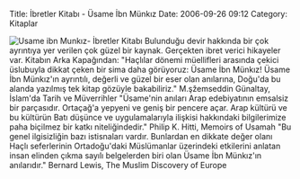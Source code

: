 Title: İbretler Kitabı - Üsame İbn Münkız
Date: 2006-09-26 09:12
Category: Kitaplar

![Usame ibn Munkız- İbretler Kitabı][] Bulunduğu devir hakkında bir çok
ayrıntıya yer verilen çok güzel bir kaynak. Gerçekten ibret verici
hikayeler var.<!--more--> Kitabın Arka Kapağından: "Haçlılar dönemi
müellifleri arasında çekici üslubuyla dikkat çeken bir sima daha
görüyoruz: Üsame İbn Münkız! Üsame İbn Münkız'ın ayrıntılı, değerli ve
güzel bir eser olan anılarına, Doğu'da bu alanda yazılmış tek kitap
gözüyle bakabiliriz." M.şžemseddin Günaltay, İslam'da Tarih ve
Müverrihler "Üsame'nin anıları Arap edebiyatının emsalsiz bir
parçasıdır. Ortaçağ'a yepyeni ve geniş bir pencere açar. Arap kültürü ve
bu kültürün Batı düşünce ve uygulamalarıyla ilişkisi hakkındaki
bilgilerimize paha biçilmez bir katkı niteliğindedir." Philip K. Hitti,
Memoirs of Usamah "Bu genel ilgisizliğin bazı istisnaları vardır.
Bunlardan en dikkate değer olanı Haçlı seferlerinin Ortadoğu'daki
Müslümanlar üzerindeki etkilerini anlatan insan elinden çıkma sayılı
belgelerden biri olan Üsame İbn Münkız'ın anılarıdır." Bernard Lewis,
The Muslim Discovery of Europe

  [Usame ibn Munkız- İbretler Kitabı]: http://www.fatihhayrioglu.com/images/ibretler_kitabi.thumbnail.jpg
